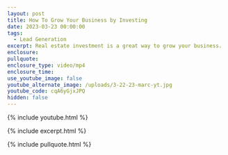 ```yaml
---
layout: post
title: How To Grow Your Business by Investing
date: 2023-03-23 00:00:00
tags:
  - Lead Generation
excerpt: Real estate investment is a great way to grow your business.
enclosure:
pullquote:
enclosure_type: video/mp4
enclosure_time:
use_youtube_image: false
youtube_alternate_image: /uploads/3-22-23-marc-yt.jpg
youtube_code: cqA6yGjxJPQ
hidden: false
---
```

{% include youtube.html %}

{% include excerpt.html %}

{% include pullquote.html %}

